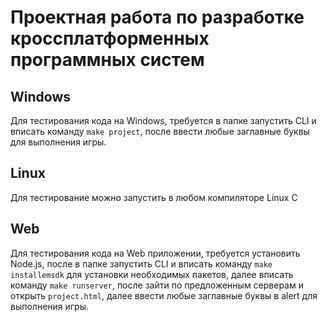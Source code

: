 ﻿# Проектная работа по разработке кроссплатформенных программных систем
## Windows
Для тестирования кода на Windows, требуется в папке запустить CLI и вписать команду `make project`, после ввести любые заглавные буквы для выполнения игры.



## Linux
Для тестирование можно запустить в любом компиляторе Linux C



## Web
Для тестирования кода на Web приложении, требуется установить Node.js, после в папке запустить CLI и вписать команду `make installemsdk` для установки необходимых пакетов, далее вписать команду `make runserver`, после зайти по предложенным серверам и открыть `project.html`, далее ввести любые заглавные буквы в alert для выполнения игры.


